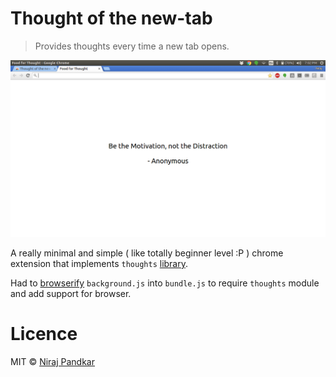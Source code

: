 # Thought of the new-tab
> Provides thoughts every time a new tab opens.

![alt text](Images/thought-screenshot.png "Example Screenshot")

A really minimal and simple ( like totally beginner level :P ) chrome extension that implements `thoughts` [library](https://github.com/nirajpandkar/thought-of-the-day).

Had to [browserify](http://browserify.org/) `background.js` into `bundle.js` to require `thoughts` module and add support for browser.

# Licence

MIT © [Niraj Pandkar](https://github.com/nirajpandkar)